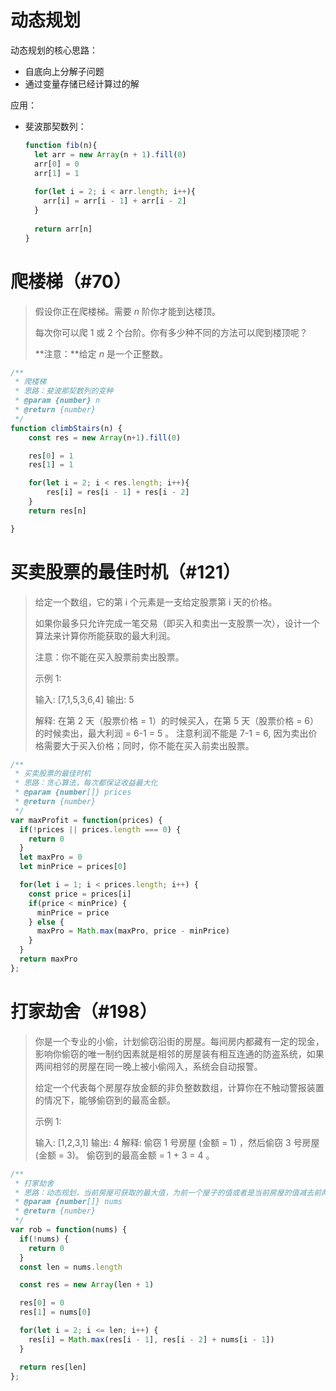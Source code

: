 # 动态规划

动态规划的核心思路：

* 自底向上分解子问题
* 通过变量存储已经计算过的解

应用：

* 斐波那契数列：

  ```javascript
  function fib(n){
    let arr = new Array(n + 1).fill(0)
    arr[0] = 0
    arr[1] = 1
    
    for(let i = 2; i < arr.length; i++){
      arr[i] = arr[i - 1] + arr[i - 2]
    }
    
    return arr[n]
  }
  ```

# 爬楼梯（#70）

> 假设你正在爬楼梯。需要 *n* 阶你才能到达楼顶。
>
> 每次你可以爬 1 或 2 个台阶。你有多少种不同的方法可以爬到楼顶呢？
>
> **注意：**给定 *n* 是一个正整数。

```javascript
/**
 * 爬楼梯
 * 思路：斐波那契数列的变种
 * @param {number} n
 * @return {number}
 */
function climbStairs(n) {
    const res = new Array(n+1).fill(0)

    res[0] = 1
    res[1] = 1

    for(let i = 2; i < res.length; i++){
        res[i] = res[i - 1] + res[i - 2]
    }
    return res[n]

}
```

# 买卖股票的最佳时机（#121）

> 给定一个数组，它的第 i 个元素是一支给定股票第 i 天的价格。
>
> 如果你最多只允许完成一笔交易（即买入和卖出一支股票一次），设计一个算法来计算你所能获取的最大利润。
>
> 注意：你不能在买入股票前卖出股票。
>
> 示例 1:
>
> 输入: [7,1,5,3,6,4]
> 输出: 5
>
> 解释: 在第 2 天（股票价格 = 1）的时候买入，在第 5 天（股票价格 = 6）的时候卖出，最大利润 = 6-1 = 5 。
>      注意利润不能是 7-1 = 6, 因为卖出价格需要大于买入价格；同时，你不能在买入前卖出股票。

```javascript
/**
 * 买卖股票的最佳时机
 * 思路：贪心算法，每次都保证收益最大化
 * @param {number[]} prices
 * @return {number}
 */
var maxProfit = function(prices) {
  if(!prices || prices.length === 0) {
    return 0
  }
  let maxPro = 0
  let minPrice = prices[0]

  for(let i = 1; i < prices.length; i++) {
    const price = prices[i]
    if(price < minPrice) {
      minPrice = price
    } else {
      maxPro = Math.max(maxPro, price - minPrice)
    }
  }
  return maxPro
};
```

# 打家劫舍（#198）

> 你是一个专业的小偷，计划偷窃沿街的房屋。每间房内都藏有一定的现金，影响你偷窃的唯一制约因素就是相邻的房屋装有相互连通的防盗系统，如果两间相邻的房屋在同一晚上被小偷闯入，系统会自动报警。
>
> 给定一个代表每个房屋存放金额的非负整数数组，计算你在不触动警报装置的情况下，能够偷窃到的最高金额。
>
> 示例 1:
>
> 输入: [1,2,3,1]
> 输出: 4
> 解释: 偷窃 1 号房屋 (金额 = 1) ，然后偷窃 3 号房屋 (金额 = 3)。
>      偷窃到的最高金额 = 1 + 3 = 4 。

```javascript
/**
 * 打家劫舍
 * 思路：动态规划，当前房屋可获取的最大值，为前一个屋子的值或者是当前房屋的值减去前两个房屋的值
 * @param {number[]} nums
 * @return {number}
 */
var rob = function(nums) {
  if(!nums) {
    return 0
  }
  const len = nums.length

  const res = new Array(len + 1)

  res[0] = 0
  res[1] = nums[0]

  for(let i = 2; i <= len; i++) {
    res[i] = Math.max(res[i - 1], res[i - 2] + nums[i - 1])
  }

  return res[len]
};
```

